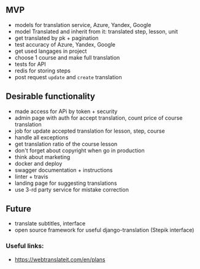 ## MVP

* models for translation service, Azure, Yandex, Google
* model Translated and inherit from it: translated step, lesson, unit
* get translated by pk + pagination
* test accuracy of Azure, Yandex, Google
* get used langages in project
* choose 1 course and make full translation
* tests for API
* redis for storing steps
* post request `update` and `create` translation

## Desirable functionality

* made access for APi by token + security
* admin page with auth for accept translation, count price of course translation 
* job for update accepted translation for lesson, step, course
* handle all exceptions
* get translation ratio of the course lesson
* don't forget about copyright when go in production
* think about marketing
* docker and deploy
* swagger documentation + instructions
* linter + travis
* landing page for suggesting translations
* use 3-rd party service for mistake correction

## Future

* translate subtitles, interface
* open source framework for useful django-translation (Stepik interface) 


### Useful links:
* https://webtranslateit.com/en/plans
